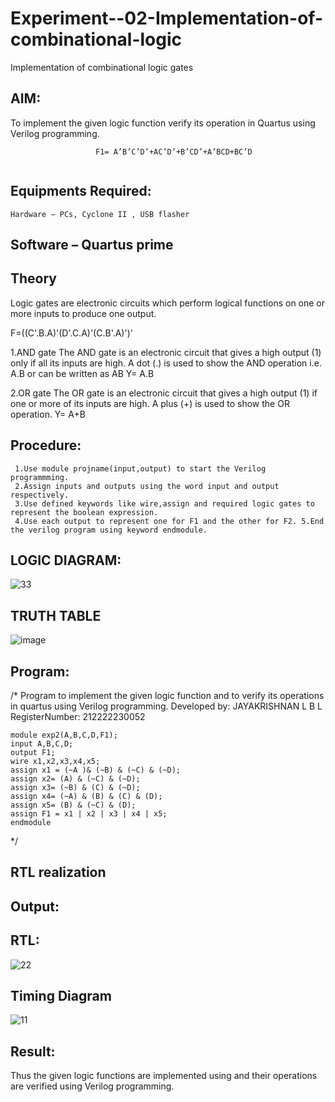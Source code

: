 # Experiment--02-Implementation-of-combinational-logic
Implementation of combinational logic gates
 
## AIM:
To implement the given logic function verify its operation in Quartus using Verilog programming.
```
                   F1= A’B’C’D’+AC’D’+B’CD’+A’BCD+BC’D
                   
 ```
 
## Equipments Required:
    Hardware – PCs, Cyclone II , USB flasher
## Software – Quartus prime


## Theory
 Logic gates are electronic circuits which perform logical functions on one or more inputs to produce one output.

F=((C'.B.A)'(D'.C.A)'(C.B'.A)')'

1.AND gate The AND gate is an electronic circuit that gives a high output (1) only if all its inputs are high. A dot (.) is used to show the AND operation i.e. A.B or can be written as AB Y= A.B

2.OR gate The OR gate is an electronic circuit that gives a high output (1) if one or more of its inputs are high. A plus (+) is used to show the OR operation. Y= A+B

## Procedure:
```
 1.Use module projname(input,output) to start the Verilog programmming.
 2.Assign inputs and outputs using the word input and output respectively.
 3.Use defined keywords like wire,assign and required logic gates to represent the boolean expression. 
 4.Use each output to represent one for F1 and the other for F2. 5.End the verilog program using keyword endmodule.
```
## LOGIC DIAGRAM:
![33](https://github.com/JeevaGowtham-S/Experiment--02-Implementation-of-combinational-logic-/assets/118042624/09ff1f1e-833a-4530-9148-77f0ff065212)

## TRUTH TABLE
![image](https://github.com/Jayakrishnan22003251/Experiment--02-Implementation-of-combinational-logic-/assets/120232371/5383382e-ccb3-4eb1-afba-9ac8c7a72d92)


## Program:
/*
Program to implement the given logic function and to verify its operations in quartus using Verilog programming.
Developed by: JAYAKRISHNAN L B L
RegisterNumber:  212222230052

```
module exp2(A,B,C,D,F1);
input A,B,C,D;
output F1;
wire x1,x2,x3,x4,x5;
assign x1 = (~A )& (~B) & (~C) & (~D);
assign x2= (A) & (~C) & (~D);
assign x3= (~B) & (C) & (~D);
assign x4= (~A) & (B) & (C) & (D);
assign x5= (B) & (~C) & (D);
assign F1 = x1 | x2 | x3 | x4 | x5;
endmodule
```
*/
## RTL realization

## Output:
## RTL:
![22](https://github.com/JeevaGowtham-S/Experiment--02-Implementation-of-combinational-logic-/assets/118042624/c9569732-6a5d-4ba9-b5e7-21c4e60fa748)


## Timing Diagram
![11](https://github.com/JeevaGowtham-S/Experiment--02-Implementation-of-combinational-logic-/assets/118042624/1057c174-518b-41bb-9d76-8ecf1f538ec7)


## Result:
Thus the given logic functions are implemented using  and their operations are verified using Verilog programming.
